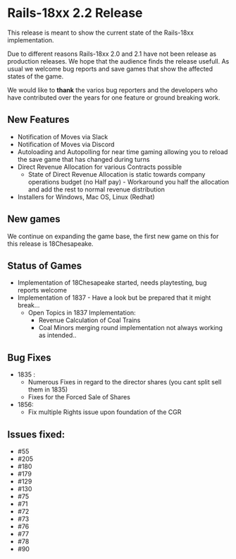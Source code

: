 # Rails-18xx 2.2 Release
This release is meant to show the current state of the Rails-18xx implementation.

Due to different reasons Rails-18xx 2.0 and 2.1 have not been release as production releases. We hope that the audience finds the release usefull.
As usual we welcome bug reports and  save games that show the affected states of the game.

We would like to **thank** the varios bug reporters and the developers who have contributed over the years for one feature or ground breaking work.


## New Features

* Notification of Moves via Slack
* Notification of Moves via Discord
* Autoloading and Autopolling for near time gaming allowing you to reload the save game that has changed during turns
* Direct Revenue Allocation for various Contracts possible
   * State of Direct Revenue Allocation is static towards company operations budget (no Half pay) - Workaround you half the allocation and add the rest to normal revenue distribution
 * Installers for Windows, Mac OS, Linux (Redhat)

## New games
We continue on expanding the game base, the first new game on this for this release is 18Chesapeake.

## Status of Games
* Implementation of 18Chesapeake started, needs playtesting, bug reports welcome
* Implementation of 1837 - Have a look but be prepared that it might break... 
   * Open Topics in 1837 Implementation:
     * Revenue Calculation of Coal Trains
     * Coal Minors merging round implementation not always working as intended..

## Bug Fixes
* 1835 : 
  * Numerous Fixes in regard to the director shares (you cant split sell them in 1835)
  * Fixes for the Forced Sale of Shares 
* 1856:
  * Fix multiple Rights issue upon foundation of the CGR

## Issues fixed:
 * #55
 * #205 
 * #180
 * #179
 * #129 
 * #130 
 * #75 
 * #71 
 * #72 
 * #73
 * #76 
 * #77 
 * #78 
 * #90 